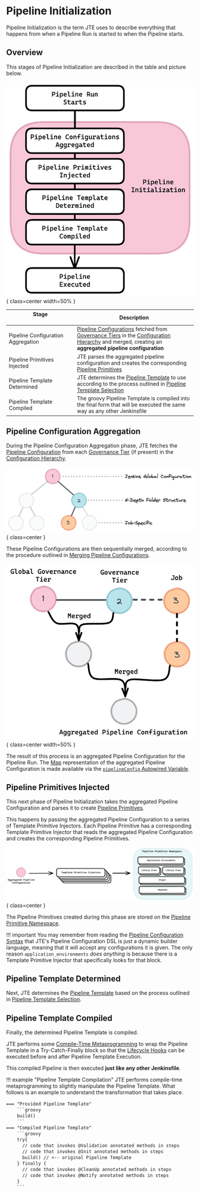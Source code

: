 # Pipeline Initialization

Pipeline Initialization is the term JTE uses to describe everything that happens from when a Pipeline Run is started to when the Pipeline starts.

## Overview

This stages of Pipeline Initialization are described in the table and picture below.

![Placeholder](../advanced/pipeline-initialization-overview.png){ class=center width=50% }

| Stage   <img width=375/>           | Description                                                                                                                                                                           |
|------------------------------------|---------------------------------------------------------------------------------------------------------------------------------------------------------------------------------------|
| Pipeline Configuration Aggregation | [Pipeline Configurations][config] fetched from [Governance Tiers][gov-tier] in the [Configuration Hierarchy][hierarchy] and merged, creating an **aggregated pipeline configuration** |
| Pipeline Primitives Injected       | JTE parses the aggregated pipeline configuration and creates the corresponding [Pipeline Primitives][primitives]                                                                      |
| Pipeline Template Determined       | JTE determines the [Pipeline Template][template] to use according to the process outlined in [Pipeline Template Selection][template-selection]                                        |
| Pipeline Template Compiled         | The groovy Pipeline Template is compiled into the final form that will be executed the same way as any other Jenkinsfile                                                              |

## Pipeline Configuration Aggregation

During the Pipeline Configuration Aggregation phase, JTE fetches the [Pipeline Configuration][config] from each [Governance Tier][gov-tier] (if present) in the [Configuration Hierarchy][hierarchy].

![Placeholder](../advanced/config-hierarchy-initialization.png){ class=center }

These Pipeline Configurations are then sequentially merged, according to the procedure outlined in [Merging Pipeline Configurations](../pipeline-configuration/merging-configs.md).

![Placeholder](../advanced/config-hierarchy-merging.png){ class=center width=50% }

The result of this process is an aggregated Pipeline Configuration for the Pipeline Run.
The [Map][map] representation of the aggregated Pipeline Configuration is made available via the [`pipelineConfig` Autowired Variable][pipelineConfig].

## Pipeline Primitives Injected

This next phase of Pipeline Initialization takes the aggregated Pipeline Configuration and parses it to create [Pipeline Primitives][primitives].

This happens by passing the aggregated Pipeline Configuration to a series of Template Primitive Injectors.
Each Pipeline Primitive has a corresponding Template Primitive Injector that reads the aggregated Pipeline Configuration and creates the corresponding Pipeline Primitives.

![Placeholder](../advanced/injectors.png){ class=center }

The Pipeline Primitives created during this phase are stored on the [Pipeline Primitive Namespace][primitive-namespace].

!!! important
    You may remember from reading the [Pipeline Configuration Syntax][config-syntax] that JTE's Pipeline Configuration DSL is just a dynamic builder language, meaning that it will accept any configurations it is given.
    The only reason `application_environments` *does anything* is because there is a Template Primitive Injector that specifically looks for that block.

## Pipeline Template Determined

Next, JTE determines the [Pipeline Template][template] based on the process outlined in [Pipeline Template Selection][template-selection].

## Pipeline Template Compiled

Finally, the determined Pipeline Template is compiled.

JTE performs some [Compile-Time Metaprogramming][compile-time-mp] to wrap the Pipeline Template in a Try-Catch-Finally block so that the [Lifecycle Hooks][hooks] can be executed before and after Pipeline Template Execution.

This compiled Pipeline is then executed **just like any other Jenkinsfile**.

!!! example "Pipeline Template Compilation"
    JTE performs compile-time metaprogramming to slightly manipulate the Pipeline Template.
    What follows is an example to understand the transformation that takes place.

    === "Provided Pipeline Template"
        ```groovy
        build()
        ```
    === "Compiled Pipeline Template"
        ```groovy
        try{
          // code that invokes @Validation annotated methods in steps
          // code that invokes @Init annotated methods in steps 
          build() // <-- original Pipeline Template
        } finally {
          // code that invokes @CleanUp annotated methods in steps
          // code that invokes @Notify annotated methods in steps
        }
        ```

[config]: ../pipeline-configuration/overview.md
[gov-tier]: ../pipeline-governance/governance-tier.md
[hierarchy]: ../pipeline-governance/configuration-hierarchy.md
[primitives]: ../pipeline-primitives/overview.md
[template]: ../pipeline-templates/overview.md
[template-selection]: ../pipeline-governance/pipeline-template-selection.md
[map]: https://docs.groovy-lang.org/latest/html/groovy-jdk/java/util/Map.html
[pipelineConfig]: ../../../reference/autowired-variables/#pipelineconfig
[config-syntax]: ../pipeline-configuration/configuration-dsl.md
[primitive-namespace]: ../pipeline-primitives/primitive-namespace.md
[compile-time-mp]: http://groovy-lang.org/metaprogramming.html#_compile_time_metaprogramming
[hooks]: ../library-development/lifecycle-hooks.md
